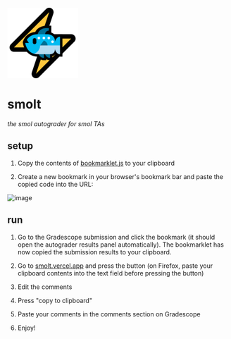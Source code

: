 ![smolt logo](/src/logo.png)

# smolt

_the smol autograder for smol TAs_

## setup

1. Copy the contents of [bookmarklet.js](/bookmarklet.js) to your clipboard

2. Create a new bookmark in your browser's bookmark bar and paste the copied code into the URL:

![image](https://user-images.githubusercontent.com/8410924/95896168-d44d0580-0d59-11eb-978d-24d67a940f1e.png)


## run

1. Go to the Gradescope submission and click the bookmark (it should open the autograder results panel automatically). The bookmarklet has now copied the submission results to your clipboard.

2. Go to [smolt.vercel.app](https://smolt.vercel.app/) and press the button (on Firefox, paste your clipboard contents into the text field before pressing the button)

3. Edit the comments

4. Press "copy to clipboard"

5. Paste your comments in the comments section on Gradescope

6. Enjoy!
